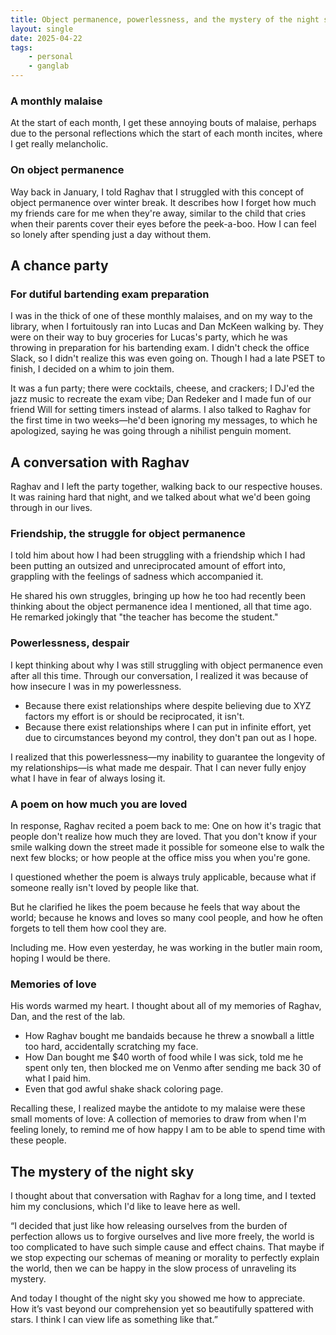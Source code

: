 ```yaml
---
title: Object permanence, powerlessness, and the mystery of the night sky
layout: single
date: 2025-04-22
tags:
    - personal
    - ganglab
---
```

### A monthly malaise
At the start of each month, I get these annoying bouts of malaise, perhaps due to the personal reflections which the start of each month incites, where I get really melancholic.

### On object permanence
Way back in January, I told Raghav that I struggled with this concept of object permanence over winter break. It describes how I forget how much my friends care for me when they're away, similar to the child that cries when their parents cover their eyes before the peek-a-boo. How I can feel so lonely after spending just a day without them.

## A chance party
### For dutiful bartending exam preparation
I was in the thick of one of these monthly malaises, and on my way to the library, when I fortuitously ran into Lucas and Dan McKeen walking by. They were on their way to buy groceries for Lucas's party, which he was throwing in preparation for his bartending exam. I didn't check the office Slack, so I didn't realize this was even going on. Though I had a late PSET to finish, I decided on a whim to join them.

It was a fun party; there were cocktails, cheese, and crackers; I DJ'ed the jazz music to recreate the exam vibe; Dan Redeker and I made fun of our friend Will for setting timers instead of alarms. I also talked to Raghav for the first time in two weeks—he'd been ignoring my messages, to which he apologized, saying he was going through a nihilist penguin moment.

## A conversation with Raghav
Raghav and I left the party together, walking back to our respective houses. It was raining hard that night, and we talked about what we'd been going through in our lives.

### Friendship, the struggle for object permanence
I told him about how I had been struggling with a friendship which I had been putting an outsized and unreciprocated amount of effort into,
grappling with the feelings of sadness which accompanied it.

He shared his own struggles, bringing up how he too had recently been thinking about the object permanence idea I mentioned, all that time ago. He remarked jokingly that "the teacher has become the student."

### Powerlessness, despair
I kept thinking about why I was still struggling with object permanence even after all this time. Through our conversation, I realized it was because of how insecure I was in my powerlessness.

- Because there exist relationships where despite believing due to XYZ factors my effort is or should be reciprocated, it isn't.
- Because there exist relationships where I can put in infinite effort, yet due to circumstances beyond my control, they don't pan out as I hope.

I realized that this powerlessness—my inability to guarantee the longevity of my relationships—is what made me despair. That I can never fully enjoy what I have in fear of always losing it.

### A poem on how much you are loved
In response, Raghav recited a poem back to me: One on how it's tragic that people don't realize how much they are loved. That you don't know if your smile walking down the street made it possible for someone else to walk the next few blocks; or how people at the office miss you when you're gone.

I questioned whether the poem is always truly applicable, because what if someone really isn't loved by people like that.

But he clarified he likes the poem because he feels that way about the world; because he knows and loves so many cool people, and how he often forgets to tell them how cool they are.

Including me. How even yesterday, he was working in the butler main room, hoping I would be there.

### Memories of love
His words warmed my heart. I thought about all of my memories of Raghav, Dan, and the rest of the lab.

- How Raghav bought me bandaids because he threw a snowball a little too hard, accidentally scratching my face.
- How Dan bought me $40 worth of food while I was sick, told me he spent only ten, then blocked me on Venmo after sending me back 30 of what I paid him.
- Even that god awful shake shack coloring page.

Recalling these, I realized maybe the antidote to my malaise were these small moments of love: A collection of memories to draw from when I'm feeling lonely, to remind me of how happy I am to be able to spend time with these people.

## The mystery of the night sky
I thought about that conversation with Raghav for a long time, and I texted him my conclusions, which I'd like to leave here as well.

“I decided that just like how releasing ourselves from the burden of perfection allows us to forgive ourselves and live more freely, the world is too complicated to have such simple cause and effect chains. That maybe if we stop expecting our schemas of meaning or morality to perfectly explain the world, then we can be happy in the slow process of unraveling its mystery.  
  
And today I thought of the night sky you showed me how to appreciate. How it’s vast beyond our comprehension yet so beautifully spattered with stars. I think I can view life as something like that.”
